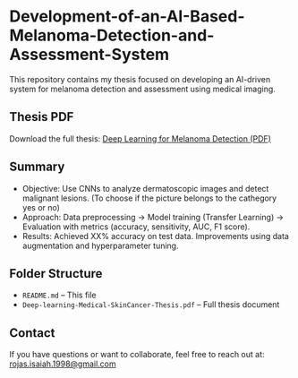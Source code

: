 # Development-of-an-AI-Based-Melanoma-Detection-and-Assessment-System

This repository contains my thesis focused on developing an AI-driven system for melanoma detection and assessment using medical imaging.

##  Thesis PDF
Download the full thesis:
[Deep Learning for Melanoma Detection (PDF)](Deep-learning-Medical-SkinCancer-Thesis.pdf)

##  Summary
- Objective: Use CNNs to analyze dermatoscopic images and detect malignant lesions. (To choose if the picture belongs to the cathegory yes or no)
- Approach: Data preprocessing → Model training (Transfer Learning) → Evaluation with metrics (accuracy, sensitivity, AUC, F1 score).
- Results: Achieved XX% accuracy on test data. Improvements using data augmentation and hyperparameter tuning.

##  Folder Structure
- `README.md` – This file
- `Deep-learning-Medical-SkinCancer-Thesis.pdf` – Full thesis document


##  Contact
If you have questions or want to collaborate, feel free to reach out at: rojas.isaiah.1998@gmail.com
